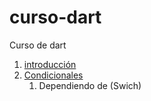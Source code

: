 # curso-dart
Curso de dart

1. [introducción](Introducción/readme.md)
2. [Condicionales](condicionales/readme.md)
    1. Dependiendo de (Swich)
